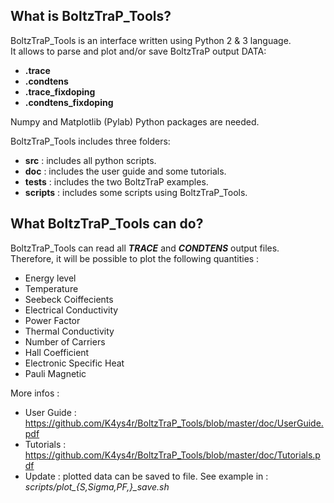 
## What is BoltzTraP_Tools?

BoltzTraP_Tools is an interface written using Python 2 & 3 language.<br>
It allows to parse and plot and/or save BoltzTraP output DATA:
- **.trace**
- **.condtens**
- **.trace_fixdoping**
- **.condtens_fixdoping**

Numpy and Matplotlib (Pylab) Python packages are needed.<br>

BoltzTraP_Tools includes three folders:<br>
- **src**     : includes all python scripts.
- **doc**     : includes the user guide and some tutorials.
- **tests**   : includes the two BoltzTraP examples.
- **scripts** : includes some scripts using BoltzTraP_Tools.

## What BoltzTraP_Tools can do?
BoltzTraP_Tools can read all ***TRACE*** and ***CONDTENS*** output files.<br>
Therefore, it will be possible to plot the following quantities :<br>
- Energy level 
- Temperature
- Seebeck Coiffecients
- Electrical Conductivity
- Power Factor
- Thermal Conductivity
- Number of Carriers
- Hall Coefficient
- Electronic Specific Heat
- Pauli Magnetic

More infos :<br>
- User Guide :  https://github.com/K4ys4r/BoltzTraP_Tools/blob/master/doc/UserGuide.pdf
- Tutorials  :  https://github.com/K4ys4r/BoltzTraP_Tools/blob/master/doc/Tutorials.pdf
- Update     :  plotted data can be saved to file. See example in : *scripts/plot_{S,Sigma,PF,}_save.sh*

